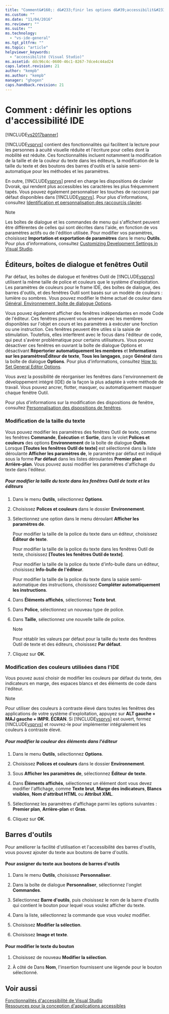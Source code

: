 ```yaml
---
title: "Comment&#160;: d&#233;finir les options d&#39;accessibilit&#233; IDE | Microsoft Docs"
ms.custom: ""
ms.date: "11/04/2016"
ms.reviewer: ""
ms.suite: ""
ms.technology: 
  - "vs-ide-general"
ms.tgt_pltfrm: ""
ms.topic: "article"
helpviewer_keywords: 
  - "accessibilité (Visual Studio)"
ms.assetid: ddc96c4c-0600-46c1-8267-7dce4c44ad24
caps.latest.revision: 21
author: "kempb"
ms.author: "kempb"
manager: "ghogen"
caps.handback.revision: 21
---
```

# Comment&#160;: d&#233;finir les options d&#39;accessibilit&#233; IDE
[!INCLUDE[vs2017banner](../../code-quality/includes/vs2017banner.md)]

[!INCLUDE[vsprvs](../../code-quality/includes/vsprvs_md.md)] contient des fonctionnalités qui facilitent la lecture pour les personnes à acuité visuelle réduite et l'écriture pour celles dont la mobilité est réduite.  Ces fonctionnalités incluent notamment la modification de la taille et de la couleur du texte dans les éditeurs, la modification de la taille du texte et des boutons des barres d'outils et la saisie semi\-automatique pour les méthodes et les paramètres.  
  
 En outre, [!INCLUDE[vsprvs](../../code-quality/includes/vsprvs_md.md)] prend en charge les dispositions de clavier Dvorak, qui rendent plus accessibles les caractères les plus fréquemment tapés.  Vous pouvez également personnaliser les touches de raccourci par défaut disponibles dans [!INCLUDE[vsprvs](../../code-quality/includes/vsprvs_md.md)].  Pour plus d'informations, consultez [Identification et personnalisation des raccourcis clavier](../../ide/identifying-and-customizing-keyboard-shortcuts-in-visual-studio.md).  
  
> [!NOTE]
>  Les boîtes de dialogue et les commandes de menu qui s'affichent peuvent être différentes de celles qui sont décrites dans l'aide, en fonction de vos paramètres actifs ou de l'édition utilisée.  Pour modifier vos paramètres, choisissez **Importation et exportation de paramètres** dans le menu **Outils**.  Pour plus d'informations, consultez [Customizing Development Settings in Visual Studio](http://msdn.microsoft.com/fr-fr/22c4debb-4e31-47a8-8f19-16f328d7dcd3).  
  
## Éditeurs, boîtes de dialogue et fenêtres Outil  
 Par défaut, les boîtes de dialogue et fenêtres Outil de [!INCLUDE[vsprvs](../../code-quality/includes/vsprvs_md.md)] utilisent la même taille de police et couleurs que le système d'exploitation.  Les paramètres de couleurs pour le frame IDE, des boîtes de dialogue, des barres d'outils, et des fenêtres Outil sont basés sur un modèle de couleurs : lumière ou sombres.  Vous pouvez modifier le thème actuel de couleur dans [Général, Environnement, boîte de dialogue Options](../../ide/reference/general-environment-options-dialog-box.md).  
  
 Vous pouvez également afficher des fenêtres indépendantes en mode Code de l'éditeur.  Ces fenêtres peuvent vous amener avec les membres disponibles sur l'objet en cours et les paramètres à exécuter une fonction ou une instruction.  Ces fenêtres peuvent être utiles si la saisie de stimulation.  Toutefois, elles interfèrent avec le focus dans l'éditeur de code, qui peut s'avérer problématique pour certains utilisateurs.  Vous pouvez désactiver ces fenêtres en ouvrant la boîte de dialogue Options et désactivant **Répertorier automatiquement les membres** et **Informations sur les paramètresÉditeur de texte**, **Tous les langages**, page **Général** dans la boîte de dialogue **Options**.  Pour plus d'informations, consultez [How to: Set General Editor Options](http://msdn.microsoft.com/fr-fr/704e4a7b-2162-4bed-8a47-f4f6ffec98c2).  
  
 Vous avez la possibilité de réorganiser les fenêtres dans l'environnement de développement intégré \(IDE\) de la façon la plus adaptée à votre méthode de travail.  Vous pouvez ancrer, flotter, masquer, ou automatiquement masquer chaque fenêtre Outil.  
  
 Pour plus d'informations sur la modification des dispositions de fenêtre, consultez [Personnalisation des dispositions de fenêtres](../../ide/customizing-window-layouts-in-visual-studio.md).  
  
### Modification de la taille du texte  
 Vous pouvez modifier les paramètres des fenêtres Outil de texte, comme les fenêtres **Commande**, **Exécution** et **Sortie**, dans le volet **Polices et couleurs** des options **Environnement** de la boîte de dialogue **Outils**.  Lorsque **\[Toutes les fenêtres Outil de texte\]** est sélectionné dans la liste déroulante **Afficher les paramètres de**, le paramètre par défaut est indiqué sous la forme **Par défaut** dans les listes déroulantes **Premier plan** et **Arrière\-plan**.  Vous pouvez aussi modifier les paramètres d'affichage du texte dans l'éditeur.  
  
##### Pour modifier la taille du texte dans les fenêtres Outil de texte et les éditeurs  
  
1.  Dans le menu **Outils**, sélectionnez **Options**.  
  
2.  Choisissez **Polices et couleurs** dans le dossier **Environnement**.  
  
3.  Sélectionnez une option dans le menu déroulant **Afficher les paramètres de**.  
  
     Pour modifier la taille de la police du texte dans un éditeur, choisissez **Éditeur de texte**.  
  
     Pour modifier la taille de la police du texte dans les fenêtres Outil de texte, choisissez **\[Toutes les fenêtres Outil de texte\]**.  
  
     Pour modifier la taille de la police du texte d'info\-bulle dans un éditeur, choisissez **Info\-bulle de l'éditeur**.  
  
     Pour modifier la taille de la police du texte dans la saisie semi\-automatique des instructions, choisissez **Compléter automatiquement les instructions**.  
  
4.  Dans **Éléments affichés**, sélectionnez **Texte brut**.  
  
5.  Dans **Police**, sélectionnez un nouveau type de police.  
  
6.  Dans **Taille**, sélectionnez une nouvelle taille de police.  
  
    > [!NOTE]
    >  Pour rétablir les valeurs par défaut pour la taille du texte des fenêtres Outil de texte et des éditeurs, choisissez **Par défaut**.  
  
7.  Cliquez sur **OK**.  
  
### Modification des couleurs utilisées dans l'IDE  
 Vous pouvez aussi choisir de modifier les couleurs par défaut du texte, des indicateurs en marge, des espaces blancs et des éléments de code dans l'éditeur.  
  
> [!NOTE]
>  Pour utiliser des couleurs à contraste élevé dans toutes les fenêtres des applications de votre système d'exploitation, appuyez sur **ALT gauche \+ MAJ gauche \+ IMPR. ÉCRAN**.  Si [!INCLUDE[vsprvs](../../code-quality/includes/vsprvs_md.md)] est ouvert, fermez [!INCLUDE[vsprvs](../../code-quality/includes/vsprvs_md.md)] et rouvrez\-le pour implémenter intégralement les couleurs à contraste élevé.  
  
##### Pour modifier la couleur des éléments dans l'éditeur  
  
1.  Dans le menu **Outils**, sélectionnez **Options**.  
  
2.  Choisissez **Polices et couleurs** dans le dossier **Environnement**.  
  
3.  Sous **Afficher les paramètres de**, sélectionnez **Éditeur de texte**.  
  
4.  Dans **Éléments affichés**, sélectionnez un élément dont vous devez modifier l'affichage, comme **Texte brut**, **Marge des indicateurs**, **Blancs visibles**, **Nom d'attribut HTML** ou **Attribut XML**.  
  
5.  Sélectionnez les paramètres d'affichage parmi les options suivantes : **Premier plan**, **Arrière\-plan** et **Gras**.  
  
6.  Cliquez sur **OK**.  
  
## Barres d'outils  
 Pour améliorer la facilité d'utilisation et l'accessibilité des barres d'outils, vous pouvez ajouter du texte aux boutons de barre d'outils.  
  
#### Pour assigner du texte aux boutons de barres d'outils  
  
1.  Dans le menu **Outils**, choisissez **Personnaliser**.  
  
2.  Dans la boîte de dialogue **Personnaliser**, sélectionnez l'onglet **Commandes**.  
  
3.  Sélectionnez **Barre d'outils**, puis choisissez le nom de la barre d'outils qui contient le bouton pour lequel vous voulez afficher du texte.  
  
4.  Dans la liste, sélectionnez la commande que vous voulez modifier.  
  
5.  Choisissez **Modifier la sélection**.  
  
6.  Choisissez **Image et texte**.  
  
#### Pour modifier le texte du bouton  
  
1.  Choisissez de nouveau **Modifier la sélection**.  
  
2.  À côté de Dans **Nom**, l'insertion fournissent une légende pour le bouton sélectionné.  
  
## Voir aussi  
 [Fonctionnalités d'accessibilité de Visual Studio](../../ide/reference/accessibility-features-of-visual-studio.md)   
 [Ressources pour la conception d'applications accessibles](../../ide/reference/resources-for-designing-accessible-applications.md)